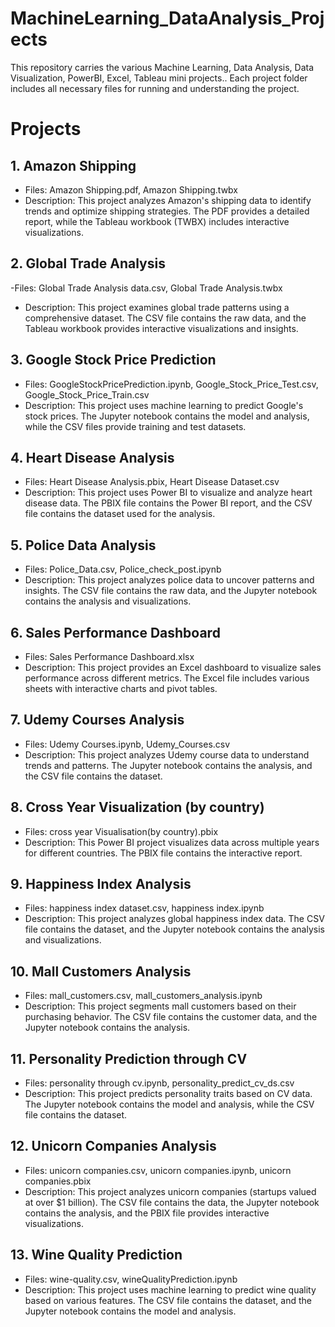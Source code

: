 # MachineLearning_DataAnalysis_Projects
This repository carries the various Machine Learning, Data Analysis, Data Visualization, PowerBI, Excel, Tableau mini projects.. Each project folder includes all necessary files for running and understanding the project.

# Projects
## 1. Amazon Shipping
- Files: Amazon Shipping.pdf, Amazon Shipping.twbx
- Description: This project analyzes Amazon's shipping data to identify trends and optimize shipping strategies. The PDF provides a detailed report, while the Tableau workbook (TWBX) includes interactive visualizations.

## 2. Global Trade Analysis
-Files: Global Trade Analysis data.csv, Global Trade Analysis.twbx
- Description: This project examines global trade patterns using a comprehensive dataset. The CSV file contains the raw data, and the Tableau workbook provides interactive visualizations and insights.

## 3. Google Stock Price Prediction
- Files: GoogleStockPricePrediction.ipynb, Google_Stock_Price_Test.csv, Google_Stock_Price_Train.csv
- Description: This project uses machine learning to predict Google's stock prices. The Jupyter notebook contains the model and analysis, while the CSV files provide training and test datasets.

## 4. Heart Disease Analysis
- Files: Heart Disease Analysis.pbix, Heart Disease Dataset.csv
- Description: This project uses Power BI to visualize and analyze heart disease data. The PBIX file contains the Power BI report, and the CSV file contains the dataset used for the analysis.

## 5. Police Data Analysis
- Files: Police_Data.csv, Police_check_post.ipynb
- Description: This project analyzes police data to uncover patterns and insights. The CSV file contains the raw data, and the Jupyter notebook contains the analysis and visualizations.

## 6. Sales Performance Dashboard
- Files: Sales Performance Dashboard.xlsx
- Description: This project provides an Excel dashboard to visualize sales performance across different metrics. The Excel file includes various sheets with interactive charts and pivot tables.

## 7. Udemy Courses Analysis
- Files: Udemy Courses.ipynb, Udemy_Courses.csv
- Description: This project analyzes Udemy course data to understand trends and patterns. The Jupyter notebook contains the analysis, and the CSV file contains the dataset.

## 8. Cross Year Visualization (by country)
- Files: cross year Visualisation(by country).pbix
- Description: This Power BI project visualizes data across multiple years for different countries. The PBIX file contains the interactive report.

## 9. Happiness Index Analysis
- Files: happiness index dataset.csv, happiness index.ipynb
- Description: This project analyzes global happiness index data. The CSV file contains the dataset, and the Jupyter notebook contains the analysis and visualizations.

## 10. Mall Customers Analysis
- Files: mall_customers.csv, mall_customers_analysis.ipynb
- Description: This project segments mall customers based on their purchasing behavior. The CSV file contains the customer data, and the Jupyter notebook contains the analysis.

## 11. Personality Prediction through CV
- Files: personality through cv.ipynb, personality_predict_cv_ds.csv
- Description: This project predicts personality traits based on CV data. The Jupyter notebook contains the model and analysis, while the CSV file contains the dataset.

## 12. Unicorn Companies Analysis
- Files: unicorn companies.csv, unicorn companies.ipynb, unicorn companies.pbix
- Description: This project analyzes unicorn companies (startups valued at over $1 billion). The CSV file contains the data, the Jupyter notebook contains the analysis, and the PBIX file provides interactive visualizations.

## 13. Wine Quality Prediction
- Files: wine-quality.csv, wineQualityPrediction.ipynb
- Description: This project uses machine learning to predict wine quality based on various features. The CSV file contains the dataset, and the Jupyter notebook contains the model and analysis.
